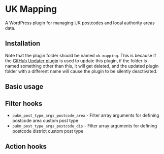 UK Mapping
=================

A WordPress plugin for managing UK postcodes and local authority areas data.

## Installation

Note that the plugin folder should be named `uk-mapping`. This is because if the [GitHub Updater plugin](https://github.com/afragen/github-updater) is used to update this plugin, if the folder is named something other than this, it will get deleted, and the updated plugin folder with a different name will cause the plugin to be silently deactivated.

## Basic usage

## Filter hooks
* `pukm_post_type_args_postcode_area` - Filter array arguments for defining postcode area custom post type
* `pukm_post_type_args_postcode_dis` - Filter array arguments for defining postcode district custom post type

## Action hooks
